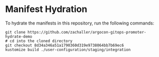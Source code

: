 # Manifest Hydration

To hydrate the manifests in this repository, run the following commands:

```shell
git clone https://github.com/zachaller/argocon-gitops-promoter-hydrate-demo
# cd into the cloned directory
git checkout 8d34a346a51a1790360d319e9738064bb7b69ec6
kustomize build ./user-configuration/staging/integration
```
